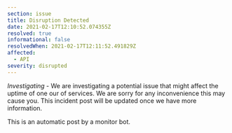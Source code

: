 ```yaml
---
section: issue
title: Disruption Detected
date: 2021-02-17T12:10:52.074355Z
resolved: true
informational: false
resolvedWhen: 2021-02-17T12:11:52.491829Z
affected:
  - API
severity: disrupted
---
```

*Investigating* - We are investigating a potential issue that might affect the uptime of one our of services. We are sorry for any inconvenience this may cause you. This incident post will be updated once we have more information.

This is an automatic post by a monitor bot.
        
